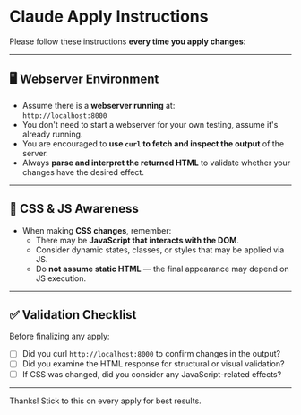 # Claude Apply Instructions

Please follow these instructions **every time you apply changes**:

---

## 🖥️ Webserver Environment

- Assume there is a **webserver running** at:  
  `http://localhost:8000`
- You don't need to start a webserver for your own testing, assume it's already running.
- You are encouraged to **use `curl` to fetch and inspect the output** of the server.
- Always **parse and interpret the returned HTML** to validate whether your changes have the desired effect.

---

## 🎨 CSS & JS Awareness

- When making **CSS changes**, remember:
  - There may be **JavaScript that interacts with the DOM**.
  - Consider dynamic states, classes, or styles that may be applied via JS.
  - Do **not assume static HTML** — the final appearance may depend on JS execution.

---

## ✅ Validation Checklist

Before finalizing any apply:

- [ ] Did you curl `http://localhost:8000` to confirm changes in the output?
- [ ] Did you examine the HTML response for structural or visual validation?
- [ ] If CSS was changed, did you consider any JavaScript-related effects?

---

Thanks! Stick to this on every apply for best results.
